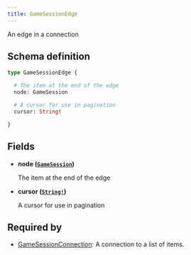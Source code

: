 ```yaml
---
title: GameSessionEdge
---
```


An edge in a connection

## Schema definition
```graphql
type GameSessionEdge {

  # The item at the end of the edge
  node: GameSession

  # A cursor for use in pagination
  cursor: String!

}
```

## Fields

* **node ([`GameSession`](graphql/schema/gamesession.md))**

  The item at the end of the edge

* **cursor ([`String!`](graphql/schema/string.md))**

  A cursor for use in pagination


## Required by
* [GameSessionConnection](graphql/schema/gamesessionconnection.md): A connection to a list of items.
